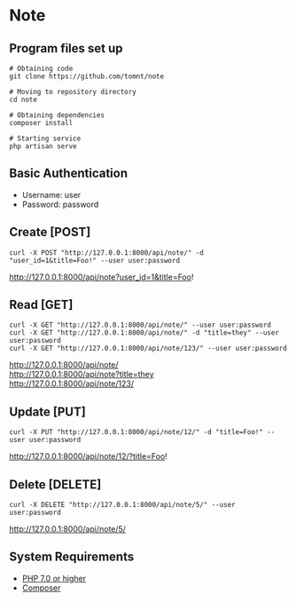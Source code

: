 # Note

## Program files set up
```
# Obtaining code
git clone https://github.com/tomnt/note

# Moving to repository directory
cd note

# Obtaining dependencies
composer install

# Starting service
php artisan serve
```

## Basic Authentication
 - Username: user
 - Password: password

## Create [POST]
```
curl -X POST "http://127.0.0.1:8000/api/note/" -d "user_id=1&title=Foo!" --user user:password
```
http://127.0.0.1:8000/api/note?user_id=1&title=Foo!

## Read [GET]
```
curl -X GET "http://127.0.0.1:8000/api/note/" --user user:password
curl -X GET "http://127.0.0.1:8000/api/note/" -d "title=they" --user user:password
curl -X GET "http://127.0.0.1:8000/api/note/123/" --user user:password
```
http://127.0.0.1:8000/api/note/<br>
http://127.0.0.1:8000/api/note?title=they<br>
http://127.0.0.1:8000/api/note/123/<br>

## Update [PUT]
```
curl -X PUT "http://127.0.0.1:8000/api/note/12/" -d "title=Foo!" --user user:password
```
http://127.0.0.1:8000/api/note/12/?title=Foo!

## Delete [DELETE]
```
curl -X DELETE "http://127.0.0.1:8000/api/note/5/" --user user:password
```
http://127.0.0.1:8000/api/note/5/

## System Requirements
- [PHP 7.0 or higher](https://www.php.net/downloads.php)
- [Composer](https://getcomposer.org/download/)
